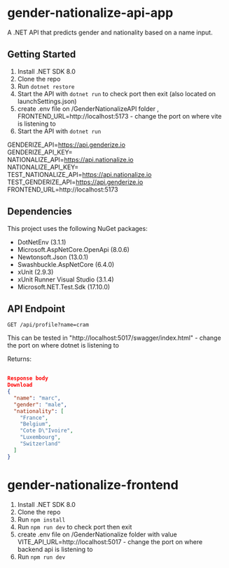 # gender-nationalize-api-app
A .NET API that predicts gender and nationality based on a name input.

## Getting Started

1. Install .NET SDK 8.0
2. Clone the repo
3. Run `dotnet restore`
4. Start the API with `dotnet run` to check port then exit (also located on launchSettings.json)
5. create .env file on /GenderNationalizeAPI folder , FRONTEND_URL=http://localhost:5173 - change the port on where vite is listening to
4. Start the API with `dotnet run`

GENDERIZE_API=https://api.genderize.io<br>
GENDERIZE_API_KEY=<br>
NATIONALIZE_API=https://api.nationalize.io<br>
NATIONALIZE_API_KEY=<br>
TEST_NATIONALIZE_API=https://api.nationalize.io<br>
TEST_GENDERIZE_API=https://api.genderize.io<br>
FRONTEND_URL=http://localhost:5173 <br>

## Dependencies

This project uses the following NuGet packages:

- DotNetEnv (3.1.1)
- Microsoft.AspNetCore.OpenApi (8.0.6)
- Newtonsoft.Json (13.0.1)
- Swashbuckle.AspNetCore (6.4.0)
- xUnit (2.9.3)
- xUnit Runner Visual Studio (3.1.4)
- Microsoft.NET.Test.Sdk (17.10.0)

## API Endpoint

`GET /api/profile?name=cram`

This can be tested in "http://localhost:5017/swagger/index.html" - change the port on where dotnet is listening to

Returns:
```json
	
Response body
Download
{
  "name": "marc",
  "gender": "male",
  "nationality": [
    "France",
    "Belgium",
    "Cote D\"Ivoire",
    "Luxembourg",
    "Switzerland"
  ]
}
```
# gender-nationalize-frontend
1. Install .NET SDK 8.0
2. Clone the repo
3. Run `npm install`
4. Run `npm run dev` to check port then exit
5. create .env file on /GenderNationalize folder with value VITE_API_URL=http://localhost:5017 - change the port on where backend api is listening to
6. Run `npm run dev`
